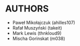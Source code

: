 AUTHORS
=======

 - Paweł Mikołajczuk (ahilles107)
 - Rafał Muszyński (takeit)
 - Mark Lewis (thnkloud9)
 - Mischa Gorinskat (m038)
